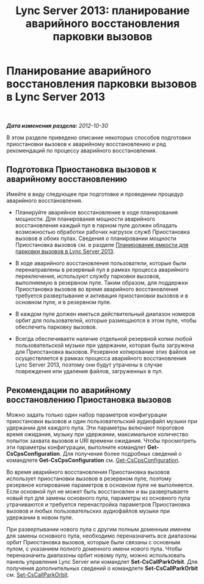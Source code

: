 ﻿---
title: 'Lync Server 2013: планирование аварийного восстановления парковки вызовов'
TOCTitle: Планирование аварийного восстановления парковки вызовов
ms:assetid: f7cf3958-177b-4340-a864-35a6f44d6d88
ms:mtpsurl: https://technet.microsoft.com/ru-ru/library/JJ205395(v=OCS.15)
ms:contentKeyID: 49311705
ms.date: 05/19/2016
mtps_version: v=OCS.15
ms.translationtype: HT
---

# Планирование аварийного восстановления парковки вызовов в Lync Server 2013

 

_**Дата изменения раздела:** 2012-10-30_

В этом разделе приведено описание некоторых способов подготовки приостановки вызовов к аварийному восстановлению и ряд рекомендаций по процессу аварийного восстановления.

## Подготовка Приостановка вызовов к аварийному восстановлению

Имейте в виду следующее при подготовке и проведении процедур аварийного восстановления.

  - Планируйте аварийное восстановление в ходе планирования мощности. Для планирования мощности аварийного восстановления каждый пул в парном пуле должен обладать возможностью обработки рабочих нагрузок служб Приостановка вызовов в обоих пулах. Сведения о планировании мощности Приостановка вызовов см. в разделе [Планирование емкости для парковки вызовов в Lync Server 2013](lync-server-2013-capacity-planning-for-call-park.md).

  - В ходе аварийного восстановления пользователи, которые были перенаправлены в резервный пул в рамках процесса аварийного переключения, используют службу парковки вызовов, выполняемую в резервном пуле. Таким образом, для поддержки Приостановка вызовов во время аварийного восстановления требуется развертывание и активация приостановки вызовов и в основном пуле, и в резервном пуле.

  - В каждом пуле должен иметься действительный диапазон номеров орбит для пользователей, которые размещаются в этом пуле, чтобы обеспечить парковку вызовов.

  - Всегда обеспечиваете наличие отдельной резервной копии любой пользовательской музыки при удержании, которая была загружена для Приостановка вызовов. Резервное копирование этих файлов не осуществляется в рамках процесса аварийного восстановления Lync Server 2013, поэтому они будут утрачены в случае повреждения или удаления файлов, загруженных в пул.

## Рекомендации по аварийному восстановлению Приостановка вызовов

Можно задать только один набор параметров конфигурации приостановки вызовов и один пользовательский аудиофайл музыки при удержании для каждого пула. Эти параметры включают пороговое время ожидания, музыку при удержании, максимальное количество попыток захвата вызовов и URI времени ожидания. Чтобы просмотреть эти параметры конфигурации, выполните командлет **Get-CsCpsConfiguration**. Для получения более подробных сведений о командлете **Get-CsCpsConfiguration** см. [Get-CsCpsConfiguration](https://docs.microsoft.com/en-us/powershell/module/skype/Get-CsCpsConfiguration).

Во время аварийного восстановления Приостановка вызовов использует приостановки вызовов в резервном пуле, поэтому резервное копирование параметров в основном пуле не выполняется. Если основной пул не может быть восстановлен и вы развертываете новый пул для замены основного пула, параметры из основного пула утрачиваются и требуется перенастройка параметров Приостановка вызовов и любых пользовательских аудиофайлов музыки при удержании в новом пуле.

При развертывании нового пула с другим полным доменным именем для замены основного пула, необходимо переназначить все диапазоны орбит Приостановка вызовов, которые были связаны с основным пулом, с указанием полного доменного имени нового пула. Чтобы переназначить диапазоны орбит новому пулу, можно использовать панель управления Lync Server или командлет **Set-CsCallParkOrbit**. Для получения дополнительных сведений о командлете **Set-CsCallParkOrbit** см. [Set-CsCallParkOrbit](https://docs.microsoft.com/en-us/powershell/module/skype/Set-CsCallParkOrbit).

